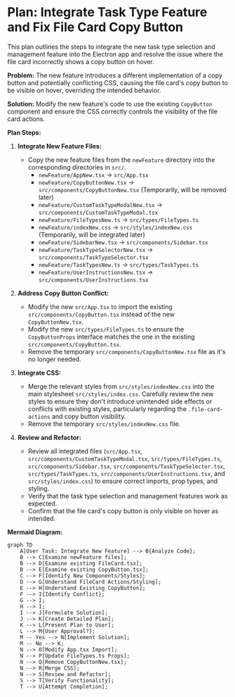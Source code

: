 # Plan: Integrate Task Type Feature and Fix File Card Copy Button

This plan outlines the steps to integrate the new task type selection and management feature into the Electron app and resolve the issue where the file card incorrectly shows a copy button on hover.

**Problem:** The new feature introduces a different implementation of a copy button and potentially conflicting CSS, causing the file card's copy button to be visible on hover, overriding the intended behavior.

**Solution:** Modify the new feature's code to use the existing `CopyButton` component and ensure the CSS correctly controls the visibility of the file card actions.

**Plan Steps:**

1.  **Integrate New Feature Files:**

    - Copy the new feature files from the `newFeature` directory into the corresponding directories in `src/`.
      - `newFeature/AppNew.tsx` -> `src/App.tsx`
      - `newFeature/CopyButtonNew.tsx` -> `src/components/CopyButtonNew.tsx` (Temporarily, will be removed later)
      - `newFeature/CustomTaskTypeModalNew.tsx` -> `src/components/CustomTaskTypeModal.tsx`
      - `newFeature/FileTypesNew.ts` -> `src/types/FileTypes.ts`
      - `newFeature/indexNew.css` -> `src/styles/indexNew.css` (Temporarily, will be integrated later)
      - `newFeature/SidebarNew.tsx` -> `src/components/Sidebar.tsx`
      - `newFeature/TaskTypeSelectorNew.tsx` -> `src/components/TaskTypeSelector.tsx`
      - `newFeature/TaskTypesNew.ts` -> `src/types/TaskTypes.ts`
      - `newFeature/UserInstructionsNew.tsx` -> `src/components/UserInstructions.tsx`

2.  **Address Copy Button Conflict:**

    - Modify the new `src/App.tsx` to import the existing `src/components/CopyButton.tsx` instead of the new `CopyButtonNew.tsx`.
    - Modify the new `src/types/FileTypes.ts` to ensure the `CopyButtonProps` interface matches the one in the existing `src/components/CopyButton.tsx`.
    - Remove the temporary `src/components/CopyButtonNew.tsx` file as it's no longer needed.

3.  **Integrate CSS:**

    - Merge the relevant styles from `src/styles/indexNew.css` into the main stylesheet `src/styles/index.css`. Carefully review the new styles to ensure they don't introduce unintended side effects or conflicts with existing styles, particularly regarding the `.file-card-actions` and copy button visibility.
    - Remove the temporary `src/styles/indexNew.css` file.

4.  **Review and Refactor:**
    - Review all integrated files (`src/App.tsx`, `src/components/CustomTaskTypeModal.tsx`, `src/types/FileTypes.ts`, `src/components/Sidebar.tsx`, `src/components/TaskTypeSelector.tsx`, `src/types/TaskTypes.ts`, `src/components/UserInstructions.tsx`, and `src/styles/index.css`) to ensure correct imports, prop types, and styling.
    - Verify that the task type selection and management features work as expected.
    - Confirm that the file card's copy button is only visible on hover as intended.

**Mermaid Diagram:**

```mermaid
graph TD
    A[User Task: Integrate New Feature] --> B{Analyze Code};
    B --> C[Examine newFeature files];
    B --> D[Examine existing FileCard.tsx];
    B --> E[Examine existing CopyButton.tsx];
    C --> F[Identify New Components/Styles];
    D --> G[Understand FileCard Actions/Styling];
    E --> H[Understand Existing CopyButton];
    F --> I{Identify Conflict};
    G --> I;
    H --> I;
    I --> J[Formulate Solution];
    J --> K[Create Detailed Plan];
    K --> L[Present Plan to User];
    L --> M{User Approval?};
    M -- Yes --> N[Implement Solution];
    M -- No --> K;
    N --> O[Modify App.tsx Import];
    N --> P[Update FileTypes.ts Props];
    N --> Q[Remove CopyButtonNew.tsx];
    N --> R[Merge CSS];
    N --> S[Review and Refactor];
    S --> T[Verify Functionality];
    T --> U[Attempt Completion];
```

